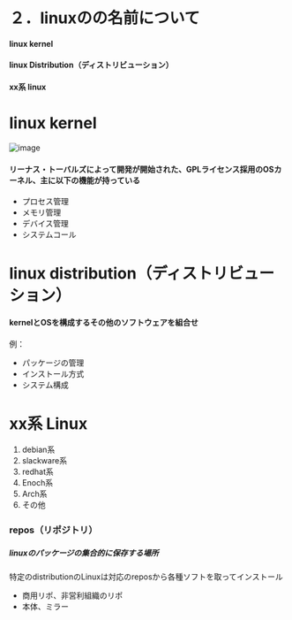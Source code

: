 # ２．linuxのの名前について



#### linux kernel
#### linux Distribution（ディストリビューション）
#### xx系 linux



# linux kernel



![image](https://get.wallhere.com/photo/Linus-Torvalds-Linux-Nvidia-middle-finger-1380653.jpg)



#### リーナス・トーバルズによって開発が開始された、GPLライセンス採用のOSカーネル、主に以下の機能が持っている

 - プロセス管理
 - メモリ管理
 - デバイス管理
 - システムコール



# linux distribution（ディストリビューション）



#### kernelとOSを構成するその他のソフトウェアを組合せ  
例：

 - パッケージの管理
 - インストール方式
 - システム構成



# xx系 Linux



1. debian系
2. slackware系
3. redhat系
4. Enoch系
5. Arch系
6. その他




### repos（リポジトリ）
##### linuxのパッケージの集合的に保存する場所　　
特定のdistributionのLinuxは対応のreposから各種ソフトを取ってインストール

 - 商用リポ、非営利組織のリポ
 - 本体、ミラー
